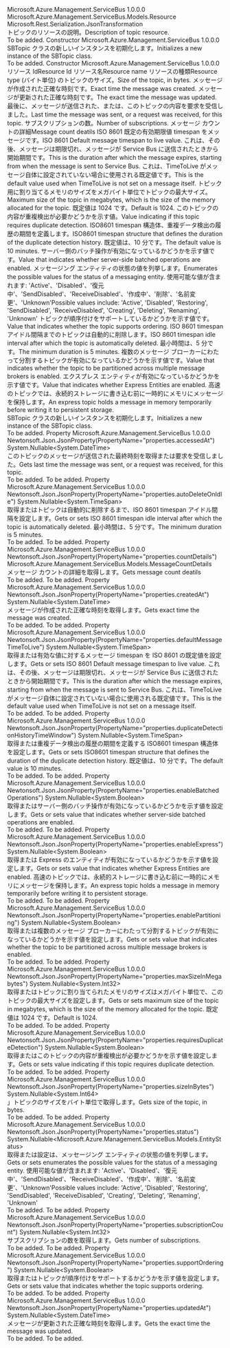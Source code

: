 <Type Name="SBTopic" FullName="Microsoft.Azure.Management.ServiceBus.Models.SBTopic">
  <TypeSignature Language="C#" Value="public class SBTopic : Microsoft.Azure.Management.ServiceBus.Models.Resource" />
  <TypeSignature Language="ILAsm" Value=".class public auto ansi beforefieldinit SBTopic extends Microsoft.Azure.Management.ServiceBus.Models.Resource" />
  <TypeSignature Language="DocId" Value="T:Microsoft.Azure.Management.ServiceBus.Models.SBTopic" />
  <TypeSignature Language="VB.NET" Value="Public Class SBTopic&#xA;Inherits Resource" />
  <TypeSignature Language="F#" Value="type SBTopic = class&#xA;    inherit Resource" />
  <AssemblyInfo>
    <AssemblyName>Microsoft.Azure.Management.ServiceBus</AssemblyName>
    <AssemblyVersion>1.0.0.0</AssemblyVersion>
  </AssemblyInfo>
  <Base>
    <BaseTypeName>Microsoft.Azure.Management.ServiceBus.Models.Resource</BaseTypeName>
  </Base>
  <Interfaces />
  <Attributes>
    <Attribute>
      <AttributeName>Microsoft.Rest.Serialization.JsonTransformation</AttributeName>
    </Attribute>
  </Attributes>
  <Docs>
    <summary>
            <span data-ttu-id="27b1a-101">トピックのリソースの説明。</span><span class="sxs-lookup"><span data-stu-id="27b1a-101">Description of topic resource.</span></span>
            </summary>
    <remarks>To be added.</remarks>
  </Docs>
  <Members>
    <Member MemberName=".ctor">
      <MemberSignature Language="C#" Value="public SBTopic ();" />
      <MemberSignature Language="ILAsm" Value=".method public hidebysig specialname rtspecialname instance void .ctor() cil managed" />
      <MemberSignature Language="DocId" Value="M:Microsoft.Azure.Management.ServiceBus.Models.SBTopic.#ctor" />
      <MemberSignature Language="VB.NET" Value="Public Sub New ()" />
      <MemberType>Constructor</MemberType>
      <AssemblyInfo>
        <AssemblyName>Microsoft.Azure.Management.ServiceBus</AssemblyName>
        <AssemblyVersion>1.0.0.0</AssemblyVersion>
      </AssemblyInfo>
      <Parameters />
      <Docs>
        <summary>
            <span data-ttu-id="27b1a-102">SBTopic クラスの新しいインスタンスを初期化します。</span><span class="sxs-lookup"><span data-stu-id="27b1a-102">Initializes a new instance of the SBTopic class.</span></span>
            </summary>
        <remarks>To be added.</remarks>
      </Docs>
    </Member>
    <Member MemberName=".ctor">
      <MemberSignature Language="C#" Value="public SBTopic (string id = null, string name = null, string type = null, Nullable&lt;long&gt; sizeInBytes = null, Nullable&lt;DateTime&gt; createdAt = null, Nullable&lt;DateTime&gt; updatedAt = null, Nullable&lt;DateTime&gt; accessedAt = null, Nullable&lt;int&gt; subscriptionCount = null, Microsoft.Azure.Management.ServiceBus.Models.MessageCountDetails countDetails = null, Nullable&lt;TimeSpan&gt; defaultMessageTimeToLive = null, Nullable&lt;int&gt; maxSizeInMegabytes = null, Nullable&lt;bool&gt; requiresDuplicateDetection = null, Nullable&lt;TimeSpan&gt; duplicateDetectionHistoryTimeWindow = null, Nullable&lt;bool&gt; enableBatchedOperations = null, Nullable&lt;Microsoft.Azure.Management.ServiceBus.Models.EntityStatus&gt; status = null, Nullable&lt;bool&gt; supportOrdering = null, Nullable&lt;TimeSpan&gt; autoDeleteOnIdle = null, Nullable&lt;bool&gt; enablePartitioning = null, Nullable&lt;bool&gt; enableExpress = null);" />
      <MemberSignature Language="ILAsm" Value=".method public hidebysig specialname rtspecialname instance void .ctor(string id, string name, string type, valuetype System.Nullable`1&lt;int64&gt; sizeInBytes, valuetype System.Nullable`1&lt;valuetype System.DateTime&gt; createdAt, valuetype System.Nullable`1&lt;valuetype System.DateTime&gt; updatedAt, valuetype System.Nullable`1&lt;valuetype System.DateTime&gt; accessedAt, valuetype System.Nullable`1&lt;int32&gt; subscriptionCount, class Microsoft.Azure.Management.ServiceBus.Models.MessageCountDetails countDetails, valuetype System.Nullable`1&lt;valuetype System.TimeSpan&gt; defaultMessageTimeToLive, valuetype System.Nullable`1&lt;int32&gt; maxSizeInMegabytes, valuetype System.Nullable`1&lt;bool&gt; requiresDuplicateDetection, valuetype System.Nullable`1&lt;valuetype System.TimeSpan&gt; duplicateDetectionHistoryTimeWindow, valuetype System.Nullable`1&lt;bool&gt; enableBatchedOperations, valuetype System.Nullable`1&lt;valuetype Microsoft.Azure.Management.ServiceBus.Models.EntityStatus&gt; status, valuetype System.Nullable`1&lt;bool&gt; supportOrdering, valuetype System.Nullable`1&lt;valuetype System.TimeSpan&gt; autoDeleteOnIdle, valuetype System.Nullable`1&lt;bool&gt; enablePartitioning, valuetype System.Nullable`1&lt;bool&gt; enableExpress) cil managed" />
      <MemberSignature Language="DocId" Value="M:Microsoft.Azure.Management.ServiceBus.Models.SBTopic.#ctor(System.String,System.String,System.String,System.Nullable{System.Int64},System.Nullable{System.DateTime},System.Nullable{System.DateTime},System.Nullable{System.DateTime},System.Nullable{System.Int32},Microsoft.Azure.Management.ServiceBus.Models.MessageCountDetails,System.Nullable{System.TimeSpan},System.Nullable{System.Int32},System.Nullable{System.Boolean},System.Nullable{System.TimeSpan},System.Nullable{System.Boolean},System.Nullable{Microsoft.Azure.Management.ServiceBus.Models.EntityStatus},System.Nullable{System.Boolean},System.Nullable{System.TimeSpan},System.Nullable{System.Boolean},System.Nullable{System.Boolean})" />
      <MemberSignature Language="VB.NET" Value="Public Sub New (Optional id As String = null, Optional name As String = null, Optional type As String = null, Optional sizeInBytes As Nullable(Of Long) = null, Optional createdAt As Nullable(Of DateTime) = null, Optional updatedAt As Nullable(Of DateTime) = null, Optional accessedAt As Nullable(Of DateTime) = null, Optional subscriptionCount As Nullable(Of Integer) = null, Optional countDetails As MessageCountDetails = null, Optional defaultMessageTimeToLive As Nullable(Of TimeSpan) = null, Optional maxSizeInMegabytes As Nullable(Of Integer) = null, Optional requiresDuplicateDetection As Nullable(Of Boolean) = null, Optional duplicateDetectionHistoryTimeWindow As Nullable(Of TimeSpan) = null, Optional enableBatchedOperations As Nullable(Of Boolean) = null, Optional status As Nullable(Of EntityStatus) = null, Optional supportOrdering As Nullable(Of Boolean) = null, Optional autoDeleteOnIdle As Nullable(Of TimeSpan) = null, Optional enablePartitioning As Nullable(Of Boolean) = null, Optional enableExpress As Nullable(Of Boolean) = null)" />
      <MemberSignature Language="F#" Value="new Microsoft.Azure.Management.ServiceBus.Models.SBTopic : string * string * string * Nullable&lt;int64&gt; * Nullable&lt;DateTime&gt; * Nullable&lt;DateTime&gt; * Nullable&lt;DateTime&gt; * Nullable&lt;int&gt; * Microsoft.Azure.Management.ServiceBus.Models.MessageCountDetails * Nullable&lt;TimeSpan&gt; * Nullable&lt;int&gt; * Nullable&lt;bool&gt; * Nullable&lt;TimeSpan&gt; * Nullable&lt;bool&gt; * Nullable&lt;Microsoft.Azure.Management.ServiceBus.Models.EntityStatus&gt; * Nullable&lt;bool&gt; * Nullable&lt;TimeSpan&gt; * Nullable&lt;bool&gt; * Nullable&lt;bool&gt; -&gt; Microsoft.Azure.Management.ServiceBus.Models.SBTopic" Usage="new Microsoft.Azure.Management.ServiceBus.Models.SBTopic (id, name, type, sizeInBytes, createdAt, updatedAt, accessedAt, subscriptionCount, countDetails, defaultMessageTimeToLive, maxSizeInMegabytes, requiresDuplicateDetection, duplicateDetectionHistoryTimeWindow, enableBatchedOperations, status, supportOrdering, autoDeleteOnIdle, enablePartitioning, enableExpress)" />
      <MemberType>Constructor</MemberType>
      <AssemblyInfo>
        <AssemblyName>Microsoft.Azure.Management.ServiceBus</AssemblyName>
        <AssemblyVersion>1.0.0.0</AssemblyVersion>
      </AssemblyInfo>
      <Parameters>
        <Parameter Name="id" Type="System.String" />
        <Parameter Name="name" Type="System.String" />
        <Parameter Name="type" Type="System.String" />
        <Parameter Name="sizeInBytes" Type="System.Nullable&lt;System.Int64&gt;" />
        <Parameter Name="createdAt" Type="System.Nullable&lt;System.DateTime&gt;" />
        <Parameter Name="updatedAt" Type="System.Nullable&lt;System.DateTime&gt;" />
        <Parameter Name="accessedAt" Type="System.Nullable&lt;System.DateTime&gt;" />
        <Parameter Name="subscriptionCount" Type="System.Nullable&lt;System.Int32&gt;" />
        <Parameter Name="countDetails" Type="Microsoft.Azure.Management.ServiceBus.Models.MessageCountDetails" />
        <Parameter Name="defaultMessageTimeToLive" Type="System.Nullable&lt;System.TimeSpan&gt;" />
        <Parameter Name="maxSizeInMegabytes" Type="System.Nullable&lt;System.Int32&gt;" />
        <Parameter Name="requiresDuplicateDetection" Type="System.Nullable&lt;System.Boolean&gt;" />
        <Parameter Name="duplicateDetectionHistoryTimeWindow" Type="System.Nullable&lt;System.TimeSpan&gt;" />
        <Parameter Name="enableBatchedOperations" Type="System.Nullable&lt;System.Boolean&gt;" />
        <Parameter Name="status" Type="System.Nullable&lt;Microsoft.Azure.Management.ServiceBus.Models.EntityStatus&gt;" />
        <Parameter Name="supportOrdering" Type="System.Nullable&lt;System.Boolean&gt;" />
        <Parameter Name="autoDeleteOnIdle" Type="System.Nullable&lt;System.TimeSpan&gt;" />
        <Parameter Name="enablePartitioning" Type="System.Nullable&lt;System.Boolean&gt;" />
        <Parameter Name="enableExpress" Type="System.Nullable&lt;System.Boolean&gt;" />
      </Parameters>
      <Docs>
        <param name="id"><span data-ttu-id="27b1a-103">リソース Id</span><span class="sxs-lookup"><span data-stu-id="27b1a-103">Resource Id</span></span></param>
        <param name="name"><span data-ttu-id="27b1a-104">リソース名</span><span class="sxs-lookup"><span data-stu-id="27b1a-104">Resource name</span></span></param>
        <param name="type"><span data-ttu-id="27b1a-105">リソースの種類</span><span class="sxs-lookup"><span data-stu-id="27b1a-105">Resource type</span></span></param>
        <param name="sizeInBytes"><span data-ttu-id="27b1a-106">(バイト単位) のトピックのサイズ。</span><span class="sxs-lookup"><span data-stu-id="27b1a-106">Size of the topic, in bytes.</span></span></param>
        <param name="createdAt"><span data-ttu-id="27b1a-107">メッセージが作成された正確な時刻です。</span><span class="sxs-lookup"><span data-stu-id="27b1a-107">Exact time the message was created.</span></span></param>
        <param name="updatedAt"><span data-ttu-id="27b1a-108">メッセージが更新された正確な時刻です。</span><span class="sxs-lookup"><span data-stu-id="27b1a-108">The exact time the message was updated.</span></span></param>
        <param name="accessedAt"><span data-ttu-id="27b1a-109">最後に、メッセージが送信された、または、このトピックの内容を要求を受信しました。</span><span class="sxs-lookup"><span data-stu-id="27b1a-109">Last time the message was sent, or a request was received, for this topic.</span></span></param>
        <param name="subscriptionCount"><span data-ttu-id="27b1a-110">サブスクリプションの数。</span><span class="sxs-lookup"><span data-stu-id="27b1a-110">Number of subscriptions.</span></span></param>
        <param name="countDetails"><span data-ttu-id="27b1a-111">メッセージ カウントの詳細</span><span class="sxs-lookup"><span data-stu-id="27b1a-111">Message count deatils</span></span></param>
        <param name="defaultMessageTimeToLive"><span data-ttu-id="27b1a-112">ISO 8601 既定の有効期限値 timespan をメッセージです。</span><span class="sxs-lookup"><span data-stu-id="27b1a-112">ISO 8601 Default message timespan to live value.</span></span> <span data-ttu-id="27b1a-113">これは、その後、メッセージは期限切れ、メッセージが Service Bus に送信されたときから開始期間です。</span><span class="sxs-lookup"><span data-stu-id="27b1a-113">This is the duration after which the message expires, starting from when the message is sent to Service Bus.</span></span> <span data-ttu-id="27b1a-114">これは、TimeToLive がメッセージ自体に設定されていない場合に使用される既定値です。</span><span class="sxs-lookup"><span data-stu-id="27b1a-114">This is the default value used when TimeToLive is not set on a message itself.</span></span></param>
        <param name="maxSizeInMegabytes"><span data-ttu-id="27b1a-115">トピック用に割り当てるメモリのサイズをメガバイト単位でトピックの最大サイズ。</span><span class="sxs-lookup"><span data-stu-id="27b1a-115">Maximum size of the topic in megabytes, which is the size of the memory allocated for the topic.</span></span>
            <span data-ttu-id="27b1a-116">既定値は 1024 です。</span><span class="sxs-lookup"><span data-stu-id="27b1a-116">Default is 1024.</span></span></param>
        <param name="requiresDuplicateDetection"><span data-ttu-id="27b1a-117">このトピックの内容が重複検出が必要かどうかを示す値。</span><span class="sxs-lookup"><span data-stu-id="27b1a-117">Value indicating if this topic requires duplicate detection.</span></span></param>
        <param name="duplicateDetectionHistoryTimeWindow"><span data-ttu-id="27b1a-118">ISO8601 timespan 構造体、重複データ検出の履歴の期間を定義します。</span><span class="sxs-lookup"><span data-stu-id="27b1a-118">ISO8601 timespan structure that defines the duration of the duplicate detection history.</span></span> <span data-ttu-id="27b1a-119">既定値は、10 分です。</span><span class="sxs-lookup"><span data-stu-id="27b1a-119">The default value is 10 minutes.</span></span></param>
        <param name="enableBatchedOperations"><span data-ttu-id="27b1a-120">サーバー側のバッチ操作が有効になっているかどうかを示す値です。</span><span class="sxs-lookup"><span data-stu-id="27b1a-120">Value that indicates whether server-side batched operations are enabled.</span></span></param>
        <param name="status"><span data-ttu-id="27b1a-121">メッセージング エンティティの状態の値を列挙します。</span><span class="sxs-lookup"><span data-stu-id="27b1a-121">Enumerates the possible values for the status of a messaging entity.</span></span> <span data-ttu-id="27b1a-122">使用可能な値が含まれます: 'Active'、'Disabled'、'復元中'、'SendDisabled'、'ReceiveDisabled'、'作成中'、'削除'、'名前変更'、'Unknown'</span><span class="sxs-lookup"><span data-stu-id="27b1a-122">Possible values include: 'Active', 'Disabled', 'Restoring', 'SendDisabled', 'ReceiveDisabled', 'Creating', 'Deleting', 'Renaming', 'Unknown'</span></span></param>
        <param name="supportOrdering"><span data-ttu-id="27b1a-123">トピックが順序付けをサポートしているかどうかを示す値です。</span><span class="sxs-lookup"><span data-stu-id="27b1a-123">Value that indicates whether the topic supports ordering.</span></span></param>
        <param name="autoDeleteOnIdle"><span data-ttu-id="27b1a-124">ISO 8601 timespan アイドル間隔までのトピックは自動的に削除します。</span><span class="sxs-lookup"><span data-stu-id="27b1a-124">ISO 8601 timespan idle interval after which the topic is automatically deleted.</span></span> <span data-ttu-id="27b1a-125">最小時間は、5 分です。</span><span class="sxs-lookup"><span data-stu-id="27b1a-125">The minimum duration is 5 minutes.</span></span></param>
        <param name="enablePartitioning"><span data-ttu-id="27b1a-126">複数のメッセージ ブローカーにわたって分割するトピックが有効になっているかどうかを示す値です。</span><span class="sxs-lookup"><span data-stu-id="27b1a-126">Value that indicates whether the topic to be partitioned across multiple message brokers is enabled.</span></span></param>
        <param name="enableExpress"><span data-ttu-id="27b1a-127">エクスプレス エンティティが有効になっているかどうかを示す値です。</span><span class="sxs-lookup"><span data-stu-id="27b1a-127">Value that indicates whether Express Entities are enabled.</span></span> <span data-ttu-id="27b1a-128">高速のトピックでは、永続的ストレージに書き込む前に一時的にメモリにメッセージを保持します。</span><span class="sxs-lookup"><span data-stu-id="27b1a-128">An express topic holds a message in memory temporarily before writing it to persistent storage.</span></span></param>
        <summary>
            <span data-ttu-id="27b1a-129">SBTopic クラスの新しいインスタンスを初期化します。</span><span class="sxs-lookup"><span data-stu-id="27b1a-129">Initializes a new instance of the SBTopic class.</span></span>
            </summary>
        <remarks>To be added.</remarks>
      </Docs>
    </Member>
    <Member MemberName="AccessedAt">
      <MemberSignature Language="C#" Value="public Nullable&lt;DateTime&gt; AccessedAt { get; }" />
      <MemberSignature Language="ILAsm" Value=".property instance valuetype System.Nullable`1&lt;valuetype System.DateTime&gt; AccessedAt" />
      <MemberSignature Language="DocId" Value="P:Microsoft.Azure.Management.ServiceBus.Models.SBTopic.AccessedAt" />
      <MemberSignature Language="VB.NET" Value="Public ReadOnly Property AccessedAt As Nullable(Of DateTime)" />
      <MemberSignature Language="F#" Value="member this.AccessedAt : Nullable&lt;DateTime&gt;" Usage="Microsoft.Azure.Management.ServiceBus.Models.SBTopic.AccessedAt" />
      <MemberType>Property</MemberType>
      <AssemblyInfo>
        <AssemblyName>Microsoft.Azure.Management.ServiceBus</AssemblyName>
        <AssemblyVersion>1.0.0.0</AssemblyVersion>
      </AssemblyInfo>
      <Attributes>
        <Attribute>
          <AttributeName>Newtonsoft.Json.JsonProperty(PropertyName="properties.accessedAt")</AttributeName>
        </Attribute>
      </Attributes>
      <ReturnValue>
        <ReturnType>System.Nullable&lt;System.DateTime&gt;</ReturnType>
      </ReturnValue>
      <Docs>
        <summary>
            <span data-ttu-id="27b1a-130">このトピックのメッセージが送信された最終時刻を取得または要求を受信しました。</span><span class="sxs-lookup"><span data-stu-id="27b1a-130">Gets last time the message was sent, or a request was received, for this topic.</span></span>
            </summary>
        <value>To be added.</value>
        <remarks>To be added.</remarks>
      </Docs>
    </Member>
    <Member MemberName="AutoDeleteOnIdle">
      <MemberSignature Language="C#" Value="public Nullable&lt;TimeSpan&gt; AutoDeleteOnIdle { get; set; }" />
      <MemberSignature Language="ILAsm" Value=".property instance valuetype System.Nullable`1&lt;valuetype System.TimeSpan&gt; AutoDeleteOnIdle" />
      <MemberSignature Language="DocId" Value="P:Microsoft.Azure.Management.ServiceBus.Models.SBTopic.AutoDeleteOnIdle" />
      <MemberSignature Language="VB.NET" Value="Public Property AutoDeleteOnIdle As Nullable(Of TimeSpan)" />
      <MemberSignature Language="F#" Value="member this.AutoDeleteOnIdle : Nullable&lt;TimeSpan&gt; with get, set" Usage="Microsoft.Azure.Management.ServiceBus.Models.SBTopic.AutoDeleteOnIdle" />
      <MemberType>Property</MemberType>
      <AssemblyInfo>
        <AssemblyName>Microsoft.Azure.Management.ServiceBus</AssemblyName>
        <AssemblyVersion>1.0.0.0</AssemblyVersion>
      </AssemblyInfo>
      <Attributes>
        <Attribute>
          <AttributeName>Newtonsoft.Json.JsonProperty(PropertyName="properties.autoDeleteOnIdle")</AttributeName>
        </Attribute>
      </Attributes>
      <ReturnValue>
        <ReturnType>System.Nullable&lt;System.TimeSpan&gt;</ReturnType>
      </ReturnValue>
      <Docs>
        <summary>
            <span data-ttu-id="27b1a-131">取得またはトピックは自動的に削除するまで、ISO 8601 timespan アイドル間隔を設定します。</span><span class="sxs-lookup"><span data-stu-id="27b1a-131">Gets or sets ISO 8601 timespan idle interval after which the topic is automatically deleted.</span></span> <span data-ttu-id="27b1a-132">最小時間は、5 分です。</span><span class="sxs-lookup"><span data-stu-id="27b1a-132">The minimum duration is 5 minutes.</span></span>
            </summary>
        <value>To be added.</value>
        <remarks>To be added.</remarks>
      </Docs>
    </Member>
    <Member MemberName="CountDetails">
      <MemberSignature Language="C#" Value="public Microsoft.Azure.Management.ServiceBus.Models.MessageCountDetails CountDetails { get; }" />
      <MemberSignature Language="ILAsm" Value=".property instance class Microsoft.Azure.Management.ServiceBus.Models.MessageCountDetails CountDetails" />
      <MemberSignature Language="DocId" Value="P:Microsoft.Azure.Management.ServiceBus.Models.SBTopic.CountDetails" />
      <MemberSignature Language="VB.NET" Value="Public ReadOnly Property CountDetails As MessageCountDetails" />
      <MemberSignature Language="F#" Value="member this.CountDetails : Microsoft.Azure.Management.ServiceBus.Models.MessageCountDetails" Usage="Microsoft.Azure.Management.ServiceBus.Models.SBTopic.CountDetails" />
      <MemberType>Property</MemberType>
      <AssemblyInfo>
        <AssemblyName>Microsoft.Azure.Management.ServiceBus</AssemblyName>
        <AssemblyVersion>1.0.0.0</AssemblyVersion>
      </AssemblyInfo>
      <Attributes>
        <Attribute>
          <AttributeName>Newtonsoft.Json.JsonProperty(PropertyName="properties.countDetails")</AttributeName>
        </Attribute>
      </Attributes>
      <ReturnValue>
        <ReturnType>Microsoft.Azure.Management.ServiceBus.Models.MessageCountDetails</ReturnType>
      </ReturnValue>
      <Docs>
        <summary>
            <span data-ttu-id="27b1a-133">メッセージ カウントの詳細を取得します。</span><span class="sxs-lookup"><span data-stu-id="27b1a-133">Gets message count deatils</span></span>
            </summary>
        <value>To be added.</value>
        <remarks>To be added.</remarks>
      </Docs>
    </Member>
    <Member MemberName="CreatedAt">
      <MemberSignature Language="C#" Value="public Nullable&lt;DateTime&gt; CreatedAt { get; }" />
      <MemberSignature Language="ILAsm" Value=".property instance valuetype System.Nullable`1&lt;valuetype System.DateTime&gt; CreatedAt" />
      <MemberSignature Language="DocId" Value="P:Microsoft.Azure.Management.ServiceBus.Models.SBTopic.CreatedAt" />
      <MemberSignature Language="VB.NET" Value="Public ReadOnly Property CreatedAt As Nullable(Of DateTime)" />
      <MemberSignature Language="F#" Value="member this.CreatedAt : Nullable&lt;DateTime&gt;" Usage="Microsoft.Azure.Management.ServiceBus.Models.SBTopic.CreatedAt" />
      <MemberType>Property</MemberType>
      <AssemblyInfo>
        <AssemblyName>Microsoft.Azure.Management.ServiceBus</AssemblyName>
        <AssemblyVersion>1.0.0.0</AssemblyVersion>
      </AssemblyInfo>
      <Attributes>
        <Attribute>
          <AttributeName>Newtonsoft.Json.JsonProperty(PropertyName="properties.createdAt")</AttributeName>
        </Attribute>
      </Attributes>
      <ReturnValue>
        <ReturnType>System.Nullable&lt;System.DateTime&gt;</ReturnType>
      </ReturnValue>
      <Docs>
        <summary>
            <span data-ttu-id="27b1a-134">メッセージが作成された正確な時刻を取得します。</span><span class="sxs-lookup"><span data-stu-id="27b1a-134">Gets exact time the message was created.</span></span>
            </summary>
        <value>To be added.</value>
        <remarks>To be added.</remarks>
      </Docs>
    </Member>
    <Member MemberName="DefaultMessageTimeToLive">
      <MemberSignature Language="C#" Value="public Nullable&lt;TimeSpan&gt; DefaultMessageTimeToLive { get; set; }" />
      <MemberSignature Language="ILAsm" Value=".property instance valuetype System.Nullable`1&lt;valuetype System.TimeSpan&gt; DefaultMessageTimeToLive" />
      <MemberSignature Language="DocId" Value="P:Microsoft.Azure.Management.ServiceBus.Models.SBTopic.DefaultMessageTimeToLive" />
      <MemberSignature Language="VB.NET" Value="Public Property DefaultMessageTimeToLive As Nullable(Of TimeSpan)" />
      <MemberSignature Language="F#" Value="member this.DefaultMessageTimeToLive : Nullable&lt;TimeSpan&gt; with get, set" Usage="Microsoft.Azure.Management.ServiceBus.Models.SBTopic.DefaultMessageTimeToLive" />
      <MemberType>Property</MemberType>
      <AssemblyInfo>
        <AssemblyName>Microsoft.Azure.Management.ServiceBus</AssemblyName>
        <AssemblyVersion>1.0.0.0</AssemblyVersion>
      </AssemblyInfo>
      <Attributes>
        <Attribute>
          <AttributeName>Newtonsoft.Json.JsonProperty(PropertyName="properties.defaultMessageTimeToLive")</AttributeName>
        </Attribute>
      </Attributes>
      <ReturnValue>
        <ReturnType>System.Nullable&lt;System.TimeSpan&gt;</ReturnType>
      </ReturnValue>
      <Docs>
        <summary>
            <span data-ttu-id="27b1a-135">取得または有効な値に対するメッセージ timespan を ISO 8601 の既定値を設定します。</span><span class="sxs-lookup"><span data-stu-id="27b1a-135">Gets or sets ISO 8601 Default message timespan to live value.</span></span> <span data-ttu-id="27b1a-136">これは、その後、メッセージは期限切れ、メッセージが Service Bus に送信されたときから開始期間です。</span><span class="sxs-lookup"><span data-stu-id="27b1a-136">This is the duration after which the message expires, starting from when the message is sent to Service Bus.</span></span> <span data-ttu-id="27b1a-137">これは、TimeToLive がメッセージ自体に設定されていない場合に使用される既定値です。</span><span class="sxs-lookup"><span data-stu-id="27b1a-137">This is the default value used when TimeToLive is not set on a message itself.</span></span>
            </summary>
        <value>To be added.</value>
        <remarks>To be added.</remarks>
      </Docs>
    </Member>
    <Member MemberName="DuplicateDetectionHistoryTimeWindow">
      <MemberSignature Language="C#" Value="public Nullable&lt;TimeSpan&gt; DuplicateDetectionHistoryTimeWindow { get; set; }" />
      <MemberSignature Language="ILAsm" Value=".property instance valuetype System.Nullable`1&lt;valuetype System.TimeSpan&gt; DuplicateDetectionHistoryTimeWindow" />
      <MemberSignature Language="DocId" Value="P:Microsoft.Azure.Management.ServiceBus.Models.SBTopic.DuplicateDetectionHistoryTimeWindow" />
      <MemberSignature Language="VB.NET" Value="Public Property DuplicateDetectionHistoryTimeWindow As Nullable(Of TimeSpan)" />
      <MemberSignature Language="F#" Value="member this.DuplicateDetectionHistoryTimeWindow : Nullable&lt;TimeSpan&gt; with get, set" Usage="Microsoft.Azure.Management.ServiceBus.Models.SBTopic.DuplicateDetectionHistoryTimeWindow" />
      <MemberType>Property</MemberType>
      <AssemblyInfo>
        <AssemblyName>Microsoft.Azure.Management.ServiceBus</AssemblyName>
        <AssemblyVersion>1.0.0.0</AssemblyVersion>
      </AssemblyInfo>
      <Attributes>
        <Attribute>
          <AttributeName>Newtonsoft.Json.JsonProperty(PropertyName="properties.duplicateDetectionHistoryTimeWindow")</AttributeName>
        </Attribute>
      </Attributes>
      <ReturnValue>
        <ReturnType>System.Nullable&lt;System.TimeSpan&gt;</ReturnType>
      </ReturnValue>
      <Docs>
        <summary>
            <span data-ttu-id="27b1a-138">取得または重複データ検出の履歴の期間を定義する ISO8601 timespan 構造体を設定します。</span><span class="sxs-lookup"><span data-stu-id="27b1a-138">Gets or sets ISO8601 timespan structure that defines the duration of the duplicate detection history.</span></span> <span data-ttu-id="27b1a-139">既定値は、10 分です。</span><span class="sxs-lookup"><span data-stu-id="27b1a-139">The default value is 10 minutes.</span></span>
            </summary>
        <value>To be added.</value>
        <remarks>To be added.</remarks>
      </Docs>
    </Member>
    <Member MemberName="EnableBatchedOperations">
      <MemberSignature Language="C#" Value="public Nullable&lt;bool&gt; EnableBatchedOperations { get; set; }" />
      <MemberSignature Language="ILAsm" Value=".property instance valuetype System.Nullable`1&lt;bool&gt; EnableBatchedOperations" />
      <MemberSignature Language="DocId" Value="P:Microsoft.Azure.Management.ServiceBus.Models.SBTopic.EnableBatchedOperations" />
      <MemberSignature Language="VB.NET" Value="Public Property EnableBatchedOperations As Nullable(Of Boolean)" />
      <MemberSignature Language="F#" Value="member this.EnableBatchedOperations : Nullable&lt;bool&gt; with get, set" Usage="Microsoft.Azure.Management.ServiceBus.Models.SBTopic.EnableBatchedOperations" />
      <MemberType>Property</MemberType>
      <AssemblyInfo>
        <AssemblyName>Microsoft.Azure.Management.ServiceBus</AssemblyName>
        <AssemblyVersion>1.0.0.0</AssemblyVersion>
      </AssemblyInfo>
      <Attributes>
        <Attribute>
          <AttributeName>Newtonsoft.Json.JsonProperty(PropertyName="properties.enableBatchedOperations")</AttributeName>
        </Attribute>
      </Attributes>
      <ReturnValue>
        <ReturnType>System.Nullable&lt;System.Boolean&gt;</ReturnType>
      </ReturnValue>
      <Docs>
        <summary>
            <span data-ttu-id="27b1a-140">取得またはサーバー側のバッチ操作が有効になっているかどうかを示す値を設定します。</span><span class="sxs-lookup"><span data-stu-id="27b1a-140">Gets or sets value that indicates whether server-side batched operations are enabled.</span></span>
            </summary>
        <value>To be added.</value>
        <remarks>To be added.</remarks>
      </Docs>
    </Member>
    <Member MemberName="EnableExpress">
      <MemberSignature Language="C#" Value="public Nullable&lt;bool&gt; EnableExpress { get; set; }" />
      <MemberSignature Language="ILAsm" Value=".property instance valuetype System.Nullable`1&lt;bool&gt; EnableExpress" />
      <MemberSignature Language="DocId" Value="P:Microsoft.Azure.Management.ServiceBus.Models.SBTopic.EnableExpress" />
      <MemberSignature Language="VB.NET" Value="Public Property EnableExpress As Nullable(Of Boolean)" />
      <MemberSignature Language="F#" Value="member this.EnableExpress : Nullable&lt;bool&gt; with get, set" Usage="Microsoft.Azure.Management.ServiceBus.Models.SBTopic.EnableExpress" />
      <MemberType>Property</MemberType>
      <AssemblyInfo>
        <AssemblyName>Microsoft.Azure.Management.ServiceBus</AssemblyName>
        <AssemblyVersion>1.0.0.0</AssemblyVersion>
      </AssemblyInfo>
      <Attributes>
        <Attribute>
          <AttributeName>Newtonsoft.Json.JsonProperty(PropertyName="properties.enableExpress")</AttributeName>
        </Attribute>
      </Attributes>
      <ReturnValue>
        <ReturnType>System.Nullable&lt;System.Boolean&gt;</ReturnType>
      </ReturnValue>
      <Docs>
        <summary>
            <span data-ttu-id="27b1a-141">取得または Express のエンティティが有効になっているかどうかを示す値を設定します。</span><span class="sxs-lookup"><span data-stu-id="27b1a-141">Gets or sets value that indicates whether Express Entities are enabled.</span></span> <span data-ttu-id="27b1a-142">高速のトピックでは、永続的ストレージに書き込む前に一時的にメモリにメッセージを保持します。</span><span class="sxs-lookup"><span data-stu-id="27b1a-142">An express topic holds a message in memory temporarily before writing it to persistent storage.</span></span>
            </summary>
        <value>To be added.</value>
        <remarks>To be added.</remarks>
      </Docs>
    </Member>
    <Member MemberName="EnablePartitioning">
      <MemberSignature Language="C#" Value="public Nullable&lt;bool&gt; EnablePartitioning { get; set; }" />
      <MemberSignature Language="ILAsm" Value=".property instance valuetype System.Nullable`1&lt;bool&gt; EnablePartitioning" />
      <MemberSignature Language="DocId" Value="P:Microsoft.Azure.Management.ServiceBus.Models.SBTopic.EnablePartitioning" />
      <MemberSignature Language="VB.NET" Value="Public Property EnablePartitioning As Nullable(Of Boolean)" />
      <MemberSignature Language="F#" Value="member this.EnablePartitioning : Nullable&lt;bool&gt; with get, set" Usage="Microsoft.Azure.Management.ServiceBus.Models.SBTopic.EnablePartitioning" />
      <MemberType>Property</MemberType>
      <AssemblyInfo>
        <AssemblyName>Microsoft.Azure.Management.ServiceBus</AssemblyName>
        <AssemblyVersion>1.0.0.0</AssemblyVersion>
      </AssemblyInfo>
      <Attributes>
        <Attribute>
          <AttributeName>Newtonsoft.Json.JsonProperty(PropertyName="properties.enablePartitioning")</AttributeName>
        </Attribute>
      </Attributes>
      <ReturnValue>
        <ReturnType>System.Nullable&lt;System.Boolean&gt;</ReturnType>
      </ReturnValue>
      <Docs>
        <summary>
            <span data-ttu-id="27b1a-143">取得または複数のメッセージ ブローカーにわたって分割するトピックが有効になっているかどうかを示す値を設定します。</span><span class="sxs-lookup"><span data-stu-id="27b1a-143">Gets or sets value that indicates whether the topic to be partitioned across multiple message brokers is enabled.</span></span>
            </summary>
        <value>To be added.</value>
        <remarks>To be added.</remarks>
      </Docs>
    </Member>
    <Member MemberName="MaxSizeInMegabytes">
      <MemberSignature Language="C#" Value="public Nullable&lt;int&gt; MaxSizeInMegabytes { get; set; }" />
      <MemberSignature Language="ILAsm" Value=".property instance valuetype System.Nullable`1&lt;int32&gt; MaxSizeInMegabytes" />
      <MemberSignature Language="DocId" Value="P:Microsoft.Azure.Management.ServiceBus.Models.SBTopic.MaxSizeInMegabytes" />
      <MemberSignature Language="VB.NET" Value="Public Property MaxSizeInMegabytes As Nullable(Of Integer)" />
      <MemberSignature Language="F#" Value="member this.MaxSizeInMegabytes : Nullable&lt;int&gt; with get, set" Usage="Microsoft.Azure.Management.ServiceBus.Models.SBTopic.MaxSizeInMegabytes" />
      <MemberType>Property</MemberType>
      <AssemblyInfo>
        <AssemblyName>Microsoft.Azure.Management.ServiceBus</AssemblyName>
        <AssemblyVersion>1.0.0.0</AssemblyVersion>
      </AssemblyInfo>
      <Attributes>
        <Attribute>
          <AttributeName>Newtonsoft.Json.JsonProperty(PropertyName="properties.maxSizeInMegabytes")</AttributeName>
        </Attribute>
      </Attributes>
      <ReturnValue>
        <ReturnType>System.Nullable&lt;System.Int32&gt;</ReturnType>
      </ReturnValue>
      <Docs>
        <summary>
            <span data-ttu-id="27b1a-144">取得またはトピックに割り当てられたメモリのサイズはメガバイト単位で、このトピックの最大サイズを設定します。</span><span class="sxs-lookup"><span data-stu-id="27b1a-144">Gets or sets maximum size of the topic in megabytes, which is the size of the memory allocated for the topic.</span></span> <span data-ttu-id="27b1a-145">既定値は 1024 です。</span><span class="sxs-lookup"><span data-stu-id="27b1a-145">Default is 1024.</span></span>
            </summary>
        <value>To be added.</value>
        <remarks>To be added.</remarks>
      </Docs>
    </Member>
    <Member MemberName="RequiresDuplicateDetection">
      <MemberSignature Language="C#" Value="public Nullable&lt;bool&gt; RequiresDuplicateDetection { get; set; }" />
      <MemberSignature Language="ILAsm" Value=".property instance valuetype System.Nullable`1&lt;bool&gt; RequiresDuplicateDetection" />
      <MemberSignature Language="DocId" Value="P:Microsoft.Azure.Management.ServiceBus.Models.SBTopic.RequiresDuplicateDetection" />
      <MemberSignature Language="VB.NET" Value="Public Property RequiresDuplicateDetection As Nullable(Of Boolean)" />
      <MemberSignature Language="F#" Value="member this.RequiresDuplicateDetection : Nullable&lt;bool&gt; with get, set" Usage="Microsoft.Azure.Management.ServiceBus.Models.SBTopic.RequiresDuplicateDetection" />
      <MemberType>Property</MemberType>
      <AssemblyInfo>
        <AssemblyName>Microsoft.Azure.Management.ServiceBus</AssemblyName>
        <AssemblyVersion>1.0.0.0</AssemblyVersion>
      </AssemblyInfo>
      <Attributes>
        <Attribute>
          <AttributeName>Newtonsoft.Json.JsonProperty(PropertyName="properties.requiresDuplicateDetection")</AttributeName>
        </Attribute>
      </Attributes>
      <ReturnValue>
        <ReturnType>System.Nullable&lt;System.Boolean&gt;</ReturnType>
      </ReturnValue>
      <Docs>
        <summary>
            <span data-ttu-id="27b1a-146">取得またはこのトピックの内容が重複検出が必要かどうかを示す値を設定します。</span><span class="sxs-lookup"><span data-stu-id="27b1a-146">Gets or sets value indicating if this topic requires duplicate detection.</span></span>
            </summary>
        <value>To be added.</value>
        <remarks>To be added.</remarks>
      </Docs>
    </Member>
    <Member MemberName="SizeInBytes">
      <MemberSignature Language="C#" Value="public Nullable&lt;long&gt; SizeInBytes { get; }" />
      <MemberSignature Language="ILAsm" Value=".property instance valuetype System.Nullable`1&lt;int64&gt; SizeInBytes" />
      <MemberSignature Language="DocId" Value="P:Microsoft.Azure.Management.ServiceBus.Models.SBTopic.SizeInBytes" />
      <MemberSignature Language="VB.NET" Value="Public ReadOnly Property SizeInBytes As Nullable(Of Long)" />
      <MemberSignature Language="F#" Value="member this.SizeInBytes : Nullable&lt;int64&gt;" Usage="Microsoft.Azure.Management.ServiceBus.Models.SBTopic.SizeInBytes" />
      <MemberType>Property</MemberType>
      <AssemblyInfo>
        <AssemblyName>Microsoft.Azure.Management.ServiceBus</AssemblyName>
        <AssemblyVersion>1.0.0.0</AssemblyVersion>
      </AssemblyInfo>
      <Attributes>
        <Attribute>
          <AttributeName>Newtonsoft.Json.JsonProperty(PropertyName="properties.sizeInBytes")</AttributeName>
        </Attribute>
      </Attributes>
      <ReturnValue>
        <ReturnType>System.Nullable&lt;System.Int64&gt;</ReturnType>
      </ReturnValue>
      <Docs>
        <summary>
            <span data-ttu-id="27b1a-147">」トピックのサイズをバイト単位で取得します。</span><span class="sxs-lookup"><span data-stu-id="27b1a-147">Gets size of the topic, in bytes.</span></span>
            </summary>
        <value>To be added.</value>
        <remarks>To be added.</remarks>
      </Docs>
    </Member>
    <Member MemberName="Status">
      <MemberSignature Language="C#" Value="public Nullable&lt;Microsoft.Azure.Management.ServiceBus.Models.EntityStatus&gt; Status { get; set; }" />
      <MemberSignature Language="ILAsm" Value=".property instance valuetype System.Nullable`1&lt;valuetype Microsoft.Azure.Management.ServiceBus.Models.EntityStatus&gt; Status" />
      <MemberSignature Language="DocId" Value="P:Microsoft.Azure.Management.ServiceBus.Models.SBTopic.Status" />
      <MemberSignature Language="VB.NET" Value="Public Property Status As Nullable(Of EntityStatus)" />
      <MemberSignature Language="F#" Value="member this.Status : Nullable&lt;Microsoft.Azure.Management.ServiceBus.Models.EntityStatus&gt; with get, set" Usage="Microsoft.Azure.Management.ServiceBus.Models.SBTopic.Status" />
      <MemberType>Property</MemberType>
      <AssemblyInfo>
        <AssemblyName>Microsoft.Azure.Management.ServiceBus</AssemblyName>
        <AssemblyVersion>1.0.0.0</AssemblyVersion>
      </AssemblyInfo>
      <Attributes>
        <Attribute>
          <AttributeName>Newtonsoft.Json.JsonProperty(PropertyName="properties.status")</AttributeName>
        </Attribute>
      </Attributes>
      <ReturnValue>
        <ReturnType>System.Nullable&lt;Microsoft.Azure.Management.ServiceBus.Models.EntityStatus&gt;</ReturnType>
      </ReturnValue>
      <Docs>
        <summary>
            <span data-ttu-id="27b1a-148">取得または設定は、メッセージング エンティティの状態の値を列挙します。</span><span class="sxs-lookup"><span data-stu-id="27b1a-148">Gets or sets enumerates the possible values for the status of a messaging entity.</span></span> <span data-ttu-id="27b1a-149">使用可能な値が含まれます: 'Active'、'Disabled'、'復元中'、'SendDisabled'、'ReceiveDisabled'、'作成中'、'削除'、'名前変更'、'Unknown'</span><span class="sxs-lookup"><span data-stu-id="27b1a-149">Possible values include: 'Active', 'Disabled', 'Restoring', 'SendDisabled', 'ReceiveDisabled', 'Creating', 'Deleting', 'Renaming', 'Unknown'</span></span>
            </summary>
        <value>To be added.</value>
        <remarks>To be added.</remarks>
      </Docs>
    </Member>
    <Member MemberName="SubscriptionCount">
      <MemberSignature Language="C#" Value="public Nullable&lt;int&gt; SubscriptionCount { get; }" />
      <MemberSignature Language="ILAsm" Value=".property instance valuetype System.Nullable`1&lt;int32&gt; SubscriptionCount" />
      <MemberSignature Language="DocId" Value="P:Microsoft.Azure.Management.ServiceBus.Models.SBTopic.SubscriptionCount" />
      <MemberSignature Language="VB.NET" Value="Public ReadOnly Property SubscriptionCount As Nullable(Of Integer)" />
      <MemberSignature Language="F#" Value="member this.SubscriptionCount : Nullable&lt;int&gt;" Usage="Microsoft.Azure.Management.ServiceBus.Models.SBTopic.SubscriptionCount" />
      <MemberType>Property</MemberType>
      <AssemblyInfo>
        <AssemblyName>Microsoft.Azure.Management.ServiceBus</AssemblyName>
        <AssemblyVersion>1.0.0.0</AssemblyVersion>
      </AssemblyInfo>
      <Attributes>
        <Attribute>
          <AttributeName>Newtonsoft.Json.JsonProperty(PropertyName="properties.subscriptionCount")</AttributeName>
        </Attribute>
      </Attributes>
      <ReturnValue>
        <ReturnType>System.Nullable&lt;System.Int32&gt;</ReturnType>
      </ReturnValue>
      <Docs>
        <summary>
            <span data-ttu-id="27b1a-150">サブスクリプションの数を取得します。</span><span class="sxs-lookup"><span data-stu-id="27b1a-150">Gets number of subscriptions.</span></span>
            </summary>
        <value>To be added.</value>
        <remarks>To be added.</remarks>
      </Docs>
    </Member>
    <Member MemberName="SupportOrdering">
      <MemberSignature Language="C#" Value="public Nullable&lt;bool&gt; SupportOrdering { get; set; }" />
      <MemberSignature Language="ILAsm" Value=".property instance valuetype System.Nullable`1&lt;bool&gt; SupportOrdering" />
      <MemberSignature Language="DocId" Value="P:Microsoft.Azure.Management.ServiceBus.Models.SBTopic.SupportOrdering" />
      <MemberSignature Language="VB.NET" Value="Public Property SupportOrdering As Nullable(Of Boolean)" />
      <MemberSignature Language="F#" Value="member this.SupportOrdering : Nullable&lt;bool&gt; with get, set" Usage="Microsoft.Azure.Management.ServiceBus.Models.SBTopic.SupportOrdering" />
      <MemberType>Property</MemberType>
      <AssemblyInfo>
        <AssemblyName>Microsoft.Azure.Management.ServiceBus</AssemblyName>
        <AssemblyVersion>1.0.0.0</AssemblyVersion>
      </AssemblyInfo>
      <Attributes>
        <Attribute>
          <AttributeName>Newtonsoft.Json.JsonProperty(PropertyName="properties.supportOrdering")</AttributeName>
        </Attribute>
      </Attributes>
      <ReturnValue>
        <ReturnType>System.Nullable&lt;System.Boolean&gt;</ReturnType>
      </ReturnValue>
      <Docs>
        <summary>
            <span data-ttu-id="27b1a-151">取得またはトピックが順序付けをサポートするかどうかを示す値を設定します。</span><span class="sxs-lookup"><span data-stu-id="27b1a-151">Gets or sets value that indicates whether the topic supports ordering.</span></span>
            </summary>
        <value>To be added.</value>
        <remarks>To be added.</remarks>
      </Docs>
    </Member>
    <Member MemberName="UpdatedAt">
      <MemberSignature Language="C#" Value="public Nullable&lt;DateTime&gt; UpdatedAt { get; }" />
      <MemberSignature Language="ILAsm" Value=".property instance valuetype System.Nullable`1&lt;valuetype System.DateTime&gt; UpdatedAt" />
      <MemberSignature Language="DocId" Value="P:Microsoft.Azure.Management.ServiceBus.Models.SBTopic.UpdatedAt" />
      <MemberSignature Language="VB.NET" Value="Public ReadOnly Property UpdatedAt As Nullable(Of DateTime)" />
      <MemberSignature Language="F#" Value="member this.UpdatedAt : Nullable&lt;DateTime&gt;" Usage="Microsoft.Azure.Management.ServiceBus.Models.SBTopic.UpdatedAt" />
      <MemberType>Property</MemberType>
      <AssemblyInfo>
        <AssemblyName>Microsoft.Azure.Management.ServiceBus</AssemblyName>
        <AssemblyVersion>1.0.0.0</AssemblyVersion>
      </AssemblyInfo>
      <Attributes>
        <Attribute>
          <AttributeName>Newtonsoft.Json.JsonProperty(PropertyName="properties.updatedAt")</AttributeName>
        </Attribute>
      </Attributes>
      <ReturnValue>
        <ReturnType>System.Nullable&lt;System.DateTime&gt;</ReturnType>
      </ReturnValue>
      <Docs>
        <summary>
            <span data-ttu-id="27b1a-152">メッセージが更新された正確な時刻を取得します。</span><span class="sxs-lookup"><span data-stu-id="27b1a-152">Gets the exact time the message was updated.</span></span>
            </summary>
        <value>To be added.</value>
        <remarks>To be added.</remarks>
      </Docs>
    </Member>
  </Members>
</Type>